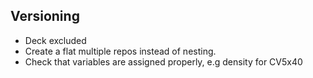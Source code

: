 ## Versioning
- Deck excluded
- Create a flat multiple repos instead of nesting.
- Check that variables are assigned properly, e.g density for CV5x40